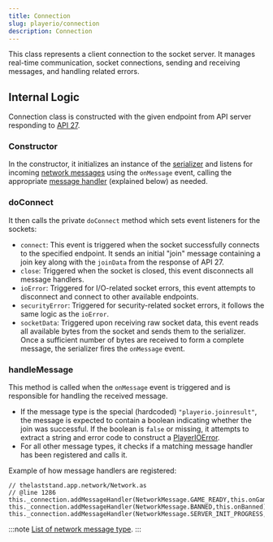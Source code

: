 ```yaml
---
title: Connection
slug: playerio/connection
description: Connection
---
```


This class represents a client connection to the socket server. It manages real-time communication, socket connections, sending and receiving messages, and handling related errors.

## Internal Logic

Connection class is constructed with the given endpoint from API server responding to [API 27](/glossary#api-27).

### Constructor

In the constructor, it initializes an instance of the [serializer](/playerio/utils/binaryserializer) and listens for incoming [network messages](/playerio/message) using the `onMessage` event, calling the appropriate [message handler](#handlemessage) (explained below) as needed.

### doConnect

It then calls the private `doConnect` method which sets event listeners for the sockets:

- `connect`: This event is triggered when the socket successfully connects to the specified endpoint. It sends an initial "join" message containing a join key along with the `joinData` from the response of API 27.
- `close`: Triggered when the socket is closed, this event disconnects all message handlers.
- `ioError`: Triggered for I/O-related socket errors, this event attempts to disconnect and connect to other available endpoints.
- `securityError`: Triggered for security-related socket errors, it follows the same logic as the `ioError`.
- `socketData`: Triggered upon receiving raw socket data, this event reads all available bytes from the socket and sends them to the serializer. Once a sufficient number of bytes are received to form a complete message, the serializer fires the `onMessage` event.

### handleMessage

This method is called when the `onMessage` event is triggered and is responsible for handling the received message.

- If the message type is the special (hardcoded) `"playerio.joinresult"`, the message is expected to contain a boolean indicating whether the join was successful. If the boolean is `false` or missing, it attempts to extract a string and error code to construct a [PlayerIOError](/playerio/playerioerror).
- For all other message types, it checks if a matching message handler has been registered and calls it.

Example of how message handlers are registered:

```as3
// thelaststand.app.network/Network.as
// @line 1286
this._connection.addMessageHandler(NetworkMessage.GAME_READY,this.onGameReady);
this._connection.addMessageHandler(NetworkMessage.BANNED,this.onBanned);
this._connection.addMessageHandler(NetworkMessage.SERVER_INIT_PROGRESS,this.onServerInitProgress);
```

:::note
[List of network message type](/thelaststand.app/network/networkmessage).
:::
